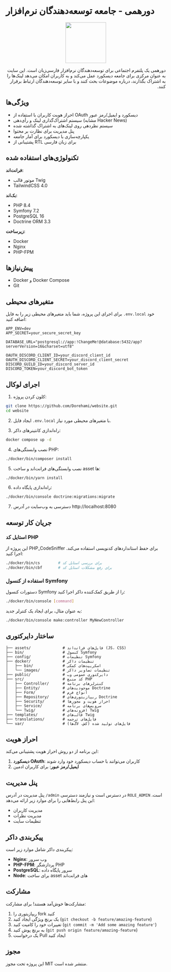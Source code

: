 # دورهمی - جامعه توسعه‌دهندگان نرم‌افزار

<p align="center">
  <img width="128px" src="https://dorehami.dev/images/logo-full.png">
</p>

<p align="right" dir="rtl">
دورهمی یک پلتفرم اجتماعی برای توسعه‌دهندگان نرم‌افزار فارسی‌زبان است. این سایت به عنوان مرکزی برای جامعه دیسکورد عمل می‌کند و به کاربران امکان می‌دهد لینک‌ها را به اشتراک بگذارند، درباره موضوعات بحث کنند و با سایر توسعه‌دهندگان ارتباط برقرار کنند.
</p>

## ویژگی‌ها

- احراز هویت کاربران با استفاده از OAuth دیسکورد و ایمیل/رمز عبور
- سیستم اشتراک‌گذاری لینک و رأی‌دهی (مشابه Hacker News)
- سیستم نظردهی روی لینک‌های به اشتراک گذاشته شده
- پنل مدیریت برای نظارت بر محتوا
- یکپارچه‌سازی با دیسکورد برای آمار جامعه
- پشتیبانی از RTL برای زبان فارسی

## تکنولوژی‌های استفاده شده

**فرانت‌اند:**
- موتور قالب Twig
- TailwindCSS 4.0

**بک‌اند:**
- PHP 8.4
- Symfony 7.2
- PostgreSQL 16
- Doctrine ORM 3.3

**زیرساخت:**
- Docker
- Nginx
- PHP-FPM

## پیش‌نیازها

- Docker و Docker Compose
- Git

## متغیرهای محیطی

برای اجرای این پروژه، شما باید متغیرهای محیطی زیر را به فایل `.env.local` خود اضافه کنید:

```
APP_ENV=dev
APP_SECRET=your_secure_secret_key

DATABASE_URL="postgresql://app:!ChangeMe!@database:5432/app?serverVersion=16&charset=utf8"

OAUTH_DISCORD_CLIENT_ID=your_discord_client_id
OAUTH_DISCORD_CLIENT_SECRET=your_discord_client_secret
DISCORD_GUILD_ID=your_discord_server_id
DISCORD_TOKEN=your_discord_bot_token
```

## اجرای لوکال

1. کلون کردن پروژه:

```bash
git clone https://github.com/Dorehami/website.git
cd website
```

2. ایجاد فایل `.env.local` با متغیرهای محیطی مورد نیاز.

3. راه‌اندازی کانتینرهای داکر:

```bash
docker compose up -d
```

4. نصب وابستگی‌های PHP:

```bash
./docker/bin/composer install
```

5. نصب وابستگی‌های فرانت‌اند و ساخت asset ها:

```bash
./docker/bin/yarn install
```

6. راه‌اندازی پایگاه داده:

```bash
./docker/bin/console doctrine:migrations:migrate
```

7. دسترسی به وب‌سایت در آدرس http://localhost:8080

## جریان کار توسعه

### استایل کد PHP

این پروژه از PHP_CodeSniffer برای حفظ استانداردهای کدنویسی استفاده می‌کند. اجرا کنید:

```bash
./docker/bin/cs        # برای بررسی استایل کد
./docker/bin/cbf       # برای رفع مشکلات استایل کد
```

### استفاده از کنسول Symfony

دستورات کنسول Symfony را از طریق کمک‌کننده داکر اجرا کنید:

```bash
./docker/bin/console [command]
```

به عنوان مثال، برای ایجاد یک کنترلر جدید:

```bash
./docker/bin/console make:controller MyNewController
```

## ساختار دایرکتوری

```
├── assets/              # فایل‌های فرانت‌اند (JS، CSS)
├── bin/                 # کنسول Symfony
├── config/              # تنظیمات Symfony
├── docker/              # تنظیمات داکر
│   ├── bin/             # اسکریپت‌های کمکی
│   └── images/          # تنظیمات تصاویر داکر
├── public/              # دایرکتوری عمومی وب
├── src/                 # کد منبع PHP
│   ├── Controller/      # کنترلرهای برنامه
│   ├── Entity/          # موجودیت‌های Doctrine
│   ├── Form/            # انواع فرم
│   ├── Repository/      # ریپازیتوری‌های Doctrine
│   ├── Security/        # احراز هویت و مجوزها
│   ├── Service/         # سرویس‌های برنامه
│   └── Twig/            # افزونه‌های Twig
├── templates/           # قالب‌های Twig
├── translations/        # فایل‌های ترجمه
└── var/                 # فایل‌های تولید شده (کش، لاگ‌ها)
```

## احراز هویت

این برنامه از دو روش احراز هویت پشتیبانی می‌کند:

1. **دیسکورد OAuth**: کاربران می‌توانند با حساب دیسکورد خود وارد شوند
2. **ایمیل/رمز عبور**: برای کاربران ادمین

## پنل مدیریت

پنل مدیریت در آدرس `/admin` در دسترس است و نیازمند دسترسی `ROLE_ADMIN` است. این پنل رابط‌هایی را برای موارد زیر ارائه می‌دهد:

- مدیریت کاربران
- مدیریت نظرات
- تنظیمات سایت

## پیکربندی داکر

پیکربندی داکر شامل موارد زیر است:

- **Nginx**: وب سرور
- **PHP-FPM**: پردازشگر PHP
- **PostgreSQL**: سرور پایگاه داده
- **Node**: برای ساخت asset های فرانت‌اند

## مشارکت

مشارکت‌ها خوش‌آمد هستند! برای مشارکت:

1. ریپازیتوری را fork کنید
2. یک برنچ ویژگی ایجاد کنید (`git checkout -b feature/amazing-feature`)
3. تغییرات خود را کامیت کنید (`git commit -m 'Add some amazing feature'`)
4. به برنچ پوش کنید (`git push origin feature/amazing-feature`)
5. یک درخواست Pull ایجاد کنید

## مجوز

این پروژه تحت مجوز MIT منتشر شده است.
